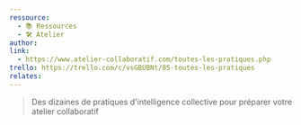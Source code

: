 ```yaml
---
ressource:
  - 📚 Ressources
  - 🛠️ Atelier
author: 
link:
  - https://www.atelier-collaboratif.com/toutes-les-pratiques.php
trello: https://trello.com/c/vsGBUBNt/85-toutes-les-pratiques
relates:
---
```

> Des dizaines de pratiques d'intelligence collective pour préparer votre atelier collaboratif